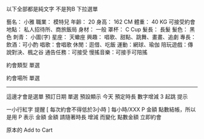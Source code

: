 
以下全部都是純文字  不是狗B 下拉選單

藝名：
小雅
職業：
模特兒
年齡：
20
身高：
162 CM
體重：
40 KG
可接受約會地點：
私人招待所、商旅飯局
身材：
一般
罩杯：
C Cup
髮長：
長髮
髮色：
黑色
刺青：
小圖(字)
星座：
天蠍座
興趣：
唱歌、甜點、跳舞、畫畫、追劇
專長：
飲酒：可小酌
唱歌：會唱歌
休閒：逛借、吃飯
運動：網球、瑜伽
陪玩遊戲：傳說對決、楓之谷
通告任務：可接受
慢搖音樂：可接手可陪搖


約會類型
單選


約會場所
單選

--------------------------------
這邊才會是選單
預訂日期
單選
預設顯示 今天
預定時長
數字增減
3 起跳
提示


一小行紅字 提醒
[ 每次約會不得低於3小時 ]
每小時/XXX P
金額
點數結帳，所以是用 P 表示
金額
金額
請隨著時長 增減 而變化 點數金額
立即約會


原本的 Add to Cart

